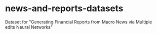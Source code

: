 # news-and-reports-datasets
Dataset for "Generating Financial Reports from Macro News via Multiple edits Neural Networks"
